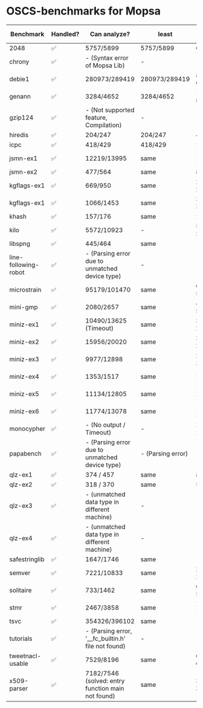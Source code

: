 # OSCS-benchmarks for Mopsa

| Benchmark            | Handled?           | Can analyze?                                       | least             | parf 10min     |
| -------------------- | ------------------ | -------------------------------------------------- | ----------------- | -------------- |
| 2048                 | :white_check_mark: | 5757/5899                                          | 5757/5899         | 67, 68         |
| chrony               | :white_check_mark: | - (Syntax error of Mopsa Lib)                      | -                 | -              |
| debie1               | :white_check_mark: | 280973/289419                                      | 280973/289419     | 8233, 6672     |
| genann               | :white_check_mark: | 3284/4652                                          | 3284/4652         | 1308, 873      |
| gzip124              | :white_check_mark: | - (Not supported feature, Compilation)             | -                 | -              |
| hiredis              | :white_check_mark: | 204/247                                            | 204/247           | 43, 38         |
| icpc                 | :white_check_mark: | 418/429                                            | 418/429           | 10, 10         |
| jsmn-ex1             | :white_check_mark: | 12219/13995                                        | same              | 1261, 1271     |
| jsmn-ex2             | :white_check_mark: | 477/564                                            | same              | 87, 87         |
| kgflags-ex1          | :white_check_mark: | 669/950                                            | same              | 280, 206       |
| kgflags-ex1          | :white_check_mark: | 1066/1453                                          | same              | 386, 300       |
| khash                | :white_check_mark: | 157/176                                            | same              | 19, 17         |
| kilo                 | :white_check_mark: | 5572/10923                                         | -                 | 5291, 3332     |
| libspng              | :white_check_mark: | 445/464                                            | same              | -              |
| line-following-robot | :white_check_mark: | - (Parsing error due to unmatched device type)     | -                 | -              |
| microstrain          | :white_check_mark: | 95179/101470                                       | same              | 6237, 5416     |
| mini-gmp             | :white_check_mark: | 2080/2657                                          | same              | 491, 518       |
| miniz-ex1            | :white_check_mark: | 10490/13625 (Timeout)                              | same              | 3020, 2329     |
| miniz-ex2            | :white_check_mark: | 15956/20020                                        | same              | 3903, 2724     |
| miniz-ex3            | :white_check_mark: | 9977/12898                                         | same              | 2792, 2191     |
| miniz-ex4            | :white_check_mark: | 1353/1517                                          | same              | 162, 163       |
| miniz-ex5            | :white_check_mark: | 11134/12805                                        | same              | 1474, 1497     |
| miniz-ex6            | :white_check_mark: | 11774/13078                                        | same              | 1075, 1182     |
| monocypher           | :white_check_mark: | - (No output / Timeout)                            | -                 | 174592, 174023 |
| papabench            | :white_check_mark: | - (Parsing error due to unmatched device type)     | - (Parsing error) | -              |
| qlz-ex1              | :white_check_mark: | 374 / 457                                          | same              | 82, 77         |
| qlz-ex2              | :white_check_mark: | 318 / 370                                          | same              | 50, 49         |
| qlz-ex3              | :white_check_mark: | - (unmatched data type in different machine)       | -                 | -              |
| qlz-ex4              | :white_check_mark: | - (unmatched data type in different machine)       | -                 | -              |
| safestringlib        | :white_check_mark: | 1647/1746                                          | same              | -              |
| semver               | :white_check_mark: | 7221/10833                                         | same              | 2926, 2958     |
| solitaire            | :white_check_mark: | 733/1462                                           | same              | 663, 519       |
| stmr                 | :white_check_mark: | 2467/3858                                          | same              | 1391, 1391     |
| tsvc                 | :white_check_mark: | 354326/396102                                      | same              | -              |
| tutorials            | :white_check_mark: | - (Parsing error, '__fc_builtin.h' file not found) | -                 | -              |
| tweetnacl-usable     | :white_check_mark: | 7529/8196                                          | same              | 665, 664       |
| x509-parser          | :white_check_mark: | 7182/7546 (solved: entry function main not found)  | same              | 339, 325       |

